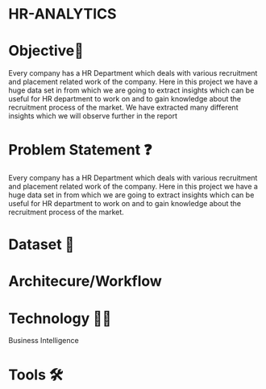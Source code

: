 # HR-ANALYTICS
# Objective🎯
Every company has a HR Department which deals with various recruitment and  placement related work of the company. Here in this project we have a huge data set  in from which we are going to extract insights which can be useful for HR department  to work on and to gain knowledge about the recruitment process of the market. We  have extracted many different insights which we will observe further in the report
# Problem Statement ❓
Every company has a HR Department which deals with various recruitment and  placement related work of the company. Here in this project we have a huge data set  in from which we are going to extract insights which can be useful for HR department  to work on and to gain knowledge about the recruitment process of the market. 
# Dataset 📀
# Architecure/Workflow
# Technology 👩‍💻
Business Intelligence
# Tools 🛠
